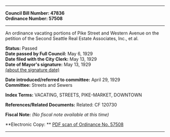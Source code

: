 * * * * *  
  
**Council Bill Number: [](#h0)[](#h2)47836**   
**Ordinance Number: 57508**  
  
* * * * *  
  
An ordinance vacating portions of Pike Street and Western Avenue on the petition of the Second Seattle Real Estate Associates, Inc., et al.  
  
**Status:** Passed   
**Date passed by Full Council:** May 6, 1929   
**Date filed with the City Clerk:** May 13, 1929   
**Date of Mayor's signature:** May 13, 1929   
[(about the signature date)](/~public/approvaldate.htm)   
  
  
**Date introduced/referred to committee:** April 29, 1929   
**Committee:** Streets and Sewers   
  
**Index Terms:** VACATING, STREETS, PIKE-MARKET, DOWNTOWN  
  
**References/Related Documents:** Related: CF 120730  
  
**Fiscal Note:** *(No fiscal note available at this time)*  
  
**Electronic Copy: ** [PDF scan of Ordinance No. 57508](/~archives/Ordinances/Ord_57508.pdf)  
  
* * * * *  
